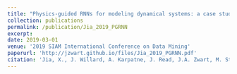```yaml
---
title: "Physics-guided RNNs for modeling dynamical systems: a case study in simulating lake temperature profiles"
collection: publications
permalink: /publication/Jia_2019_PGRNN
excerpt:
date: 2019-03-01
venue: '2019 SIAM International Conference on Data Mining'
paperurl: 'http://jzwart.github.io/files/Jia_2019_PGRNN.pdf'
citation: 'Jia, X., J. Willard, A. Karpatne, J. Read, J.A. Zwart, M. Steinbach, V. Kumar. 2019. Physics-guided RNNs for modeling dynamical systems: a case study in simulating lake temperature profiles.  In Proceedings of the 2019 SIAM International Conference on Data Mining (pp. 558-566). Society for Industrial and Applied Mathematics'
---
```

